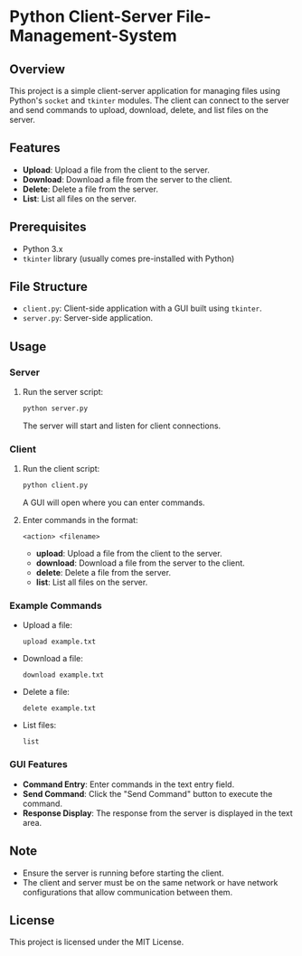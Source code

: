 # Python Client-Server File-Management-System

## Overview
This project is a simple client-server application for managing files using Python's `socket` and `tkinter` modules. The client can connect to the server and send commands to upload, download, delete, and list files on the server.

## Features
- **Upload**: Upload a file from the client to the server.
- **Download**: Download a file from the server to the client.
- **Delete**: Delete a file from the server.
- **List**: List all files on the server.

## Prerequisites
- Python 3.x
- `tkinter` library (usually comes pre-installed with Python)

## File Structure
- `client.py`: Client-side application with a GUI built using `tkinter`.
- `server.py`: Server-side application.

## Usage

### Server
1. Run the server script:
    ```bash
    python server.py
    ```
    The server will start and listen for client connections.

### Client
1. Run the client script:
    ```bash
    python client.py
    ```
    A GUI will open where you can enter commands.

2. Enter commands in the format:
    ```
    <action> <filename>
    ```
    - **upload**: Upload a file from the client to the server.
    - **download**: Download a file from the server to the client.
    - **delete**: Delete a file from the server.
    - **list**: List all files on the server.

### Example Commands
- Upload a file:
    ```
    upload example.txt
    ```
- Download a file:
    ```
    download example.txt
    ```
- Delete a file:
    ```
    delete example.txt
    ```
- List files:
    ```
    list
    ```

### GUI Features
- **Command Entry**: Enter commands in the text entry field.
- **Send Command**: Click the "Send Command" button to execute the command.
- **Response Display**: The response from the server is displayed in the text area.

## Note
- Ensure the server is running before starting the client.
- The client and server must be on the same network or have network configurations that allow communication between them.

## License
This project is licensed under the MIT License.
